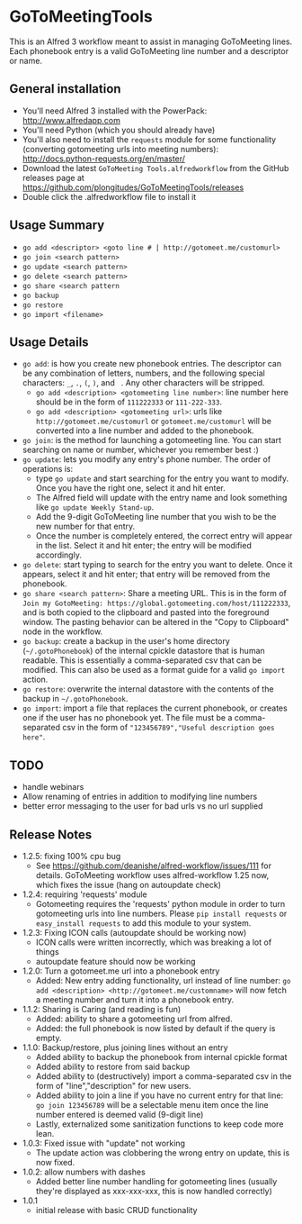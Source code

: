 # GoToMeetingTools
This is an Alfred 3 workflow meant to assist in managing GoToMeeting lines. Each phonebook entry is a valid GoToMeeting line number and a descriptor or name.

## General installation

- You'll need Alfred 3 installed with the PowerPack: http://www.alfredapp.com
- You'll need Python (which you should already have)
- You'll also need to install the `requests` module for some functionality (converting gotomeeting urls into meeting numbers): http://docs.python-requests.org/en/master/
- Download the latest `GoToMeeting Tools.alfredworkflow` from the GitHub releases page at https://github.com/plongitudes/GoToMeetingTools/releases
- Double click the .alfredworkflow file to install it

## Usage Summary
- `go add <descriptor> <goto line # | http://gotomeet.me/customurl>`
- `go join <search pattern>`
- `go update <search pattern>`
- `go delete <search pattern>`
- `go share <search pattern`
- `go backup`
- `go restore`
- `go import <filename>`

## Usage Details
- `go add`: is how you create new phonebook entries. The descriptor can be any combination of letters, numbers, and the following special characters: `_`, `.`, `(`, `)`, and ` `. Any other characters will be stripped.
    - `go add <description> <gotomeeting line number>`: line number here should be in the form of `111222333` or `111-222-333`.
    - `go add <description> <gotomeeting url>`: urls like `http://gotomeet.me/customurl` or `gotomeet.me/customurl` will be converted into a line number and added to the phonebook.
- `go join`: is the method for launching a gotomeeting line. You can start searching on name or number, whichever you remember best :)
- `go update`: lets you modify any entry's phone number. The order of operations is:
    - type `go update` and start searching for the entry you want to modify. Once you have the right one, select it and hit enter.
    - The Alfred field will update with the entry name and look something like `go update Weekly Stand-up`.
    - Add the 9-digit GoToMeeting line number that you wish to be the new number for that entry.
    - Once the number is completely entered, the correct entry will appear in the list. Select it and hit enter; the entry will be modified accordingly.
- `go delete`: start typing to search for the entry you want to delete. Once it appears, select it and hit enter; that entry will be removed from the phonebook.
- `go share <search pattern>`: Share a meeting URL. This is in the form of `Join my GotoMeeting: https://global.gotomeeting.com/host/111222333`, and is both copied to the clipboard and pasted into the foreground window. The pasting behavior can be altered in the "Copy to Clipboard" node in the workflow.
- `go backup`: create a backup in the user's home directory (`~/.gotoPhonebook`) of the internal cpickle datastore that is human readable. This is essentially a comma-separated csv that can be modified. This can also be used as a format guide for a valid `go import` action.
- `go restore`: overwrite the internal datastore with the contents of the backup in `~/.gotoPhonebook`.
- `go import`: import a file that replaces the current phonebook, or creates one if the user has no phonebook yet. The file must be a comma-separated csv in the form of `"123456789","Useful description goes here"`.

## TODO
- handle webinars
- Allow renaming of entries in addition to modifying line numbers
- better error messaging to the user for bad urls vs no url supplied

## Release Notes
- 1.2.5: fixing 100% cpu bug
    - See https://github.com/deanishe/alfred-workflow/issues/111 for details. GoToMeeting workflow uses alfred-workflow 1.25 now, which fixes the issue (hang on autoupdate check)
- 1.2.4: requiring 'requests' module
    - Gotomeeting requires the 'requests' python module in order to turn gotomeeting urls into line numbers. Please `pip install requests` or `easy_install requests` to add this module to your system.
- 1.2.3: Fixing ICON calls (autoupdate should be working now)
    - ICON calls were written incorrectly, which was breaking a lot of things
    - autoupdate feature should now be working
- 1.2.0: Turn a gotomeet.me url into a phonebook entry
    - Added: New entry adding functionality, url instead of line number: `go add <description> <http://gotomeet.me/customname>` will now fetch a meeting number and turn it into a phonebook entry.
- 1.1.2: Sharing is Caring (and reading is fun)
    - Added: ability to share a gotomeeting url from alfred.
    - Added: the full phonebook is now listed by default if the query is empty.
- 1.1.0: Backup/restore, plus joining lines without an entry
    - Added ability to backup the phonebook from internal cpickle format
    - Added ability to restore from said backup
    - Added ability to (destructively) import a comma-separated csv in the form of "line","description" for new users.
    - Added ability to join a line if you have no current entry for that line: `go join 123456789` will be a selectable menu item once the line number entered is deemed valid (9-digit line)
    - Lastly, externalized some sanitization functions to keep code more lean.
- 1.0.3: Fixed issue with "update" not working
    - The update action was clobbering the wrong entry on update, this is now fixed.
- 1.0.2: allow numbers with dashes
    - Added better line number handling for gotomeeting lines (usually they're displayed as xxx-xxx-xxx, this is now handled correctly)
- 1.0.1
    - initial release with basic CRUD functionality
